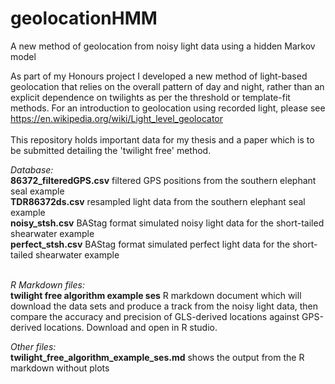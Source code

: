 # geolocationHMM
A new method of geolocation from noisy light data using a hidden Markov model

As part of my Honours project I developed a new method of light-based geolocation that relies on the overall pattern of day and night,
rather than an explicit dependence on twilights as per the threshold or template-fit methods. For an introduction to geolocation
using recorded light, please see https://en.wikipedia.org/wiki/Light_level_geolocator<br><br>
This repository holds important data for my thesis and a paper which is to be submitted detailing the 'twilight free' method.<br>

*Database:*<br>
**86372_filteredGPS.csv**   filtered GPS positions from the southern elephant seal example<br>
**TDR86372ds.csv**            resampled light data from the southern elephant seal example<br>
**noisy_stsh.csv**            BAStag format simulated noisy light data for the short-tailed shearwater example<br>
**perfect_stsh.csv**         BAStag format simulated perfect light data for the short-tailed shearwater example<br><br>

*R Markdown files:*<br>
**twilight free algorithm example ses**   R markdown document which will download the data sets and produce a track from the noisy
                          light data, then compare the accuracy and precision of GLS-derived locations against GPS-derived locations. Download and open in R studio.<br>
                          
*Other files:*<br>
**twilight_free_algorithm_example_ses.md**  shows the output from the R markdown without plots
